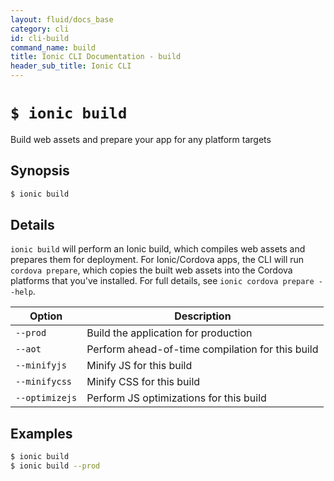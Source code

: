 ```yaml
---
layout: fluid/docs_base
category: cli
id: cli-build
command_name: build
title: Ionic CLI Documentation - build
header_sub_title: Ionic CLI
---
```


# `$ ionic build`

Build web assets and prepare your app for any platform targets
## Synopsis

```bash
$ ionic build 
```
  
## Details

`ionic build` will perform an Ionic build, which compiles web assets and prepares them for deployment. For Ionic/Cordova apps, the CLI will run `cordova prepare`, which copies the built web assets into the Cordova platforms that you've installed. For full details, see `ionic cordova prepare --help`.





Option | Description
------ | ----------
`--prod` | Build the application for production
`--aot` | Perform ahead-of-time compilation for this build
`--minifyjs` | Minify JS for this build
`--minifycss` | Minify CSS for this build
`--optimizejs` | Perform JS optimizations for this build

## Examples

```bash
$ ionic build 
$ ionic build --prod
```
